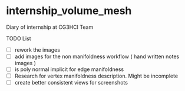 # internship_volume_mesh

Diary of internship at CG3HCI Team



TODO List

- [ ] rework the images
- [ ] add images for the non manifoldness workflow ( hand written notes images )
- [ ] is poly normal implicit for edge manifoldness
- [ ] Research for vertex manifoldness description. Might be incomplete
- [ ] create better consistent views for screenshots
